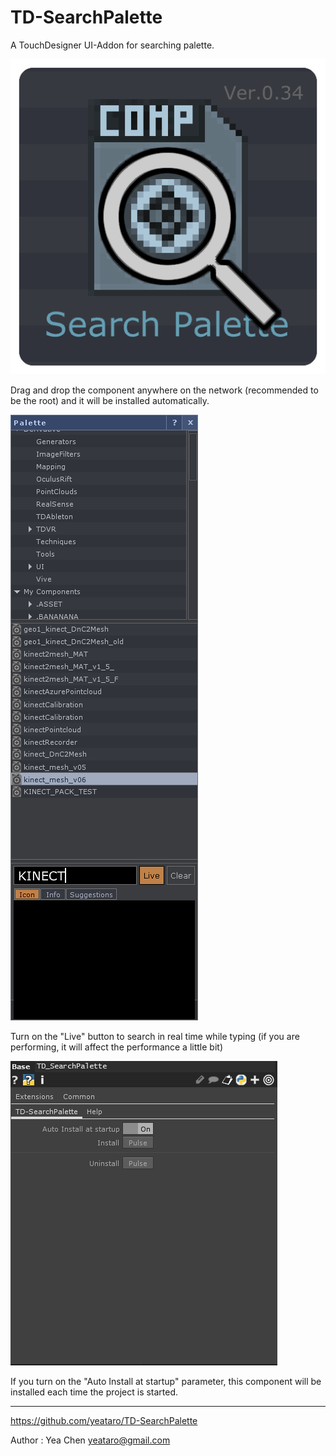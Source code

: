 # TD-SearchPalette

A TouchDesigner UI-Addon for searching palette.

![](img/icon_tc.png)

Drag and drop the component anywhere on the network (recommended to be the root) and it will be installed automatically.

![](img/pattle.png)

Turn on the "Live" button to search in real time while typing (if you are performing, it will affect the performance a little bit)

![](img/par.png)

If you turn on the "Auto Install at startup" parameter, this component will be installed each time the project is started.
 

---
https://github.com/yeataro/TD-SearchPalette

Author : Yea Chen <yeataro@gmail.com>